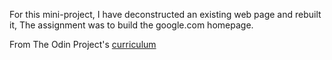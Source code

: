 For this mini-project, I have deconstructed an existing web page and rebuilt it, The assignment was to build the google.com homepage. 


From The Odin Project's [curriculum](http://www.theodinproject.com/courses/web-development-101/lessons/html-css)